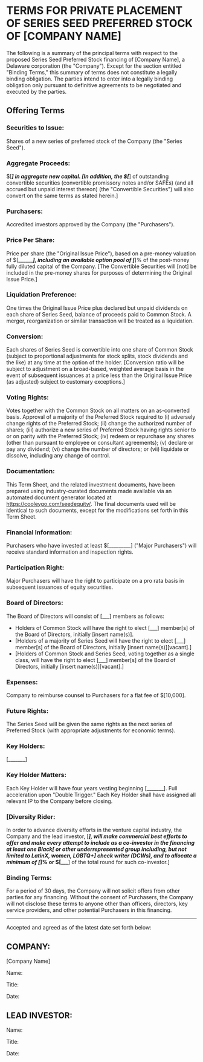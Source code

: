 # TERMS FOR PRIVATE PLACEMENT OF SERIES SEED PREFERRED STOCK OF [COMPANY NAME]

The following is a summary of the principal terms with respect to the proposed Series Seed Preferred Stock financing of [Company Name], a Delaware corporation (the "Company").  Except for the section entitled "Binding Terms," this summary of terms does not constitute a legally binding obligation.  The parties intend to enter into a legally binding obligation only pursuant to definitive agreements to be negotiated and executed by the parties.

## Offering Terms  

### Securities to Issue:  

Shares of a new series of preferred stock of the Company (the "Series Seed").

### Aggregate Proceeds:	

$[_________] in aggregate new capital. [In addition, the $[_________] of outstanding convertible securities (convertible promissory notes and/or SAFEs) (and all accrued but unpaid interest thereon) (the "Convertible Securities") will also convert on the same terms as stated herein.]

### Purchasers:	

Accredited investors approved by the Company (the "Purchasers").

### Price Per Share:	

Price per share (the "Original Issue Price"), based on a pre-money valuation of $[_________], including an available option pool of [___]% of the post-money fully diluted capital of the Company. [The Convertible Securities will [not] be included in the pre-money shares for purposes of determining the Original Issue Price.]

### Liquidation Preference:	

One times the Original Issue Price plus declared but unpaid dividends on each share of Series Seed, balance of proceeds paid to Common Stock.  A merger, reorganization or similar transaction will be treated as a liquidation.

### Conversion:	

Each shares of Series Seed is convertible into one share of Common Stock (subject to proportional adjustments for stock splits, stock dividends and the like) at any time at the option of the holder. [Conversion ratio will be subject to adjustment on a broad-based, weighted average basis in the event of subsequent issuances at a price less than the Original Issue Price (as adjusted) subject to customary exceptions.]

### Voting Rights:	

Votes together with the Common Stock on all matters on an as-converted basis.  Approval of a majority of the Preferred Stock required to (i) adversely change rights of the Preferred Stock; (ii) change the authorized number of shares; (iii) authorize a new series of Preferred Stock having rights senior to or on parity with the Preferred Stock; (iv) redeem or repurchase any shares (other than pursuant to employee or consultant agreements); (v) declare or pay any dividend; (vi) change the number of directors; or (vii) liquidate or dissolve, including any change of control.

### Documentation:	

This Term Sheet, and the related investment documents, have been prepared using industry-curated documents made available via an automated document generator located at https://cooleygo.com/seedequity/. The final documents used will be identical to such documents, except for the modifications set forth in this Term Sheet. 

### Financial Information:	

Purchasers who have invested at least $[_________] ("Major Purchasers") will receive standard information and inspection rights.

### Participation Right:	

Major Purchasers will have the right to participate on a pro rata basis in subsequent issuances of equity securities.

### Board of Directors:	

The Board of Directors will consist of [___] members as follows: 
* Holders of Common Stock will have the right to elect [___] member[s] of the Board of Directors, initially [insert name(s)].
* [Holders of a majority of Series Seed will have the right to elect [___] member[s] of the Board of Directors, initially [insert name(s)][vacant].]
* [Holders of Common Stock and Series Seed, voting together as a single class, will have the right to elect [___] member[s] of the Board of Directors, initially [insert name(s)][vacant].]

### Expenses:	

Company to reimburse counsel to Purchasers for a flat fee of $[10,000].

### Future Rights:	

The Series Seed will be given the same rights as the next series of Preferred Stock (with appropriate adjustments for economic terms).

### Key Holders:	

[_______]

### Key Holder Matters:	

Each Key Holder will have four years vesting beginning [_______]. Full acceleration upon "Double Trigger." Each Key Holder shall have assigned all relevant IP to the Company before closing.

### [Diversity Rider:	

In order to advance diversity efforts in the venture capital industry, the Company and the lead investor, [_______], will make commercial best efforts to offer and make every attempt to include as a co-investor in the financing at least one Black[ or other underrepresented group including, but not limited to LatinX, women, LGBTQ+] check writer (DCWs), and to allocate a minimum of [___]% or $[_______] of the total round for such co-investor.]

### Binding Terms:	

For a period of 30 days, the Company will not solicit offers from other parties for any financing.  Without the consent of Purchasers, the Company will not disclose these terms to anyone other than officers, directors, key service providers, and other potential Purchasers in this financing.


------------
 Accepted and agreed as of the latest date set forth below:
## COMPANY: 

[Company Name]
						
Name:  	

Title: 

Date: 

## LEAD INVESTOR: 	

Name:  	

Title:  

Date:  						 
